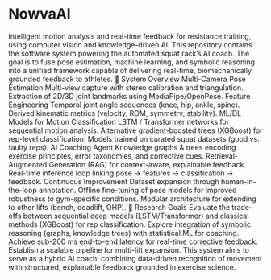 # NowvaAI

Intelligent motion analysis and real-time feedback for resistance training, using computer vision and knowledge-driven AI.
This repository contains the software system powering the automated squat rack’s AI coach. The goal is to fuse pose estimation, machine learning, and symbolic reasoning into a unified framework capable of delivering real-time, biomechanically grounded feedback to athletes.
🔬 System Overview
Multi-Camera Pose Estimation
Multi-view capture with stereo calibration and triangulation.
Extraction of 2D/3D joint landmarks using MediaPipe/OpenPose.
Feature Engineering
Temporal joint angle sequences (knee, hip, ankle, spine).
Derived kinematic metrics (velocity, ROM, symmetry, stability).
ML/DL Models for Motion Classification
LSTM / Transformer networks for sequential motion analysis.
Alternative gradient-boosted trees (XGBoost) for rep-level classification.
Models trained on curated squat datasets (good vs. faulty reps).
AI Coaching Agent
Knowledge graphs & trees encoding exercise principles, error taxonomies, and corrective cues.
Retrieval-Augmented Generation (RAG) for context-aware, explainable feedback.
Real-time inference loop linking pose → features → classification → feedback.
Continuous Improvement
Dataset expansion through human-in-the-loop annotation.
Offline fine-tuning of pose models for improved robustness to gym-specific conditions.
Modular architecture for extending to other lifts (bench, deadlift, OHP).
🎯 Research Goals
Evaluate the trade-offs between sequential deep models (LSTM/Transformer) and classical methods (XGBoost) for rep classification.
Explore integration of symbolic reasoning (graphs, knowledge trees) with statistical ML for coaching.
Achieve sub-200 ms end-to-end latency for real-time corrective feedback.
Establish a scalable pipeline for multi-lift expansion.
This system aims to serve as a hybrid AI coach: combining data-driven recognition of movement with structured, explainable feedback grounded in exercise science.
